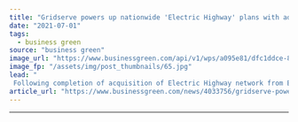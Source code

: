 ```yaml
---
title: "Gridserve powers up nationwide 'Electric Highway' plans with additional £100m investment"
date: "2021-07-01"
tags: 
  - business green
source: "business green"
image_url: "https://www.businessgreen.com/api/v1/wps/a095e81/dfc1ddce-8af8-4cf8-a409-84a56539f0b6/1/pa-gridserve-04-185x114.jpg"
image_fp: "/assets/img/post_thumbnails/65.jpg"
lead: "
 Following completion of acquisition of Electric Highway network from Ecotricity, Gridserve reveals ambitious expansion plans to deliver fleet of new electric hubs and forecourts ..."
article_url: "https://www.businessgreen.com/news/4033756/gridserve-powers-nationwide-electric-highway-plans-additional-gbp100m-investment"
---
```


---
